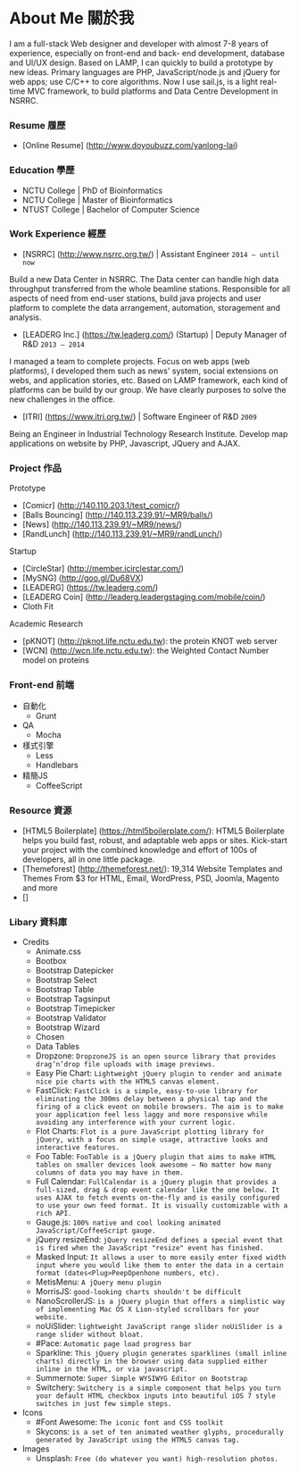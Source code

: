 # About Me 關於我
I am a full-stack Web designer and developer with almost 7-8 years of experience, especially on front-end and back- end development, database and UI/UX design. Based on LAMP, I can quickly to build a prototype by new ideas. Primary languages are PHP, JavaScript/node.js and jQuery for web apps; use C/C++ to core algorithms. Now I use sail.js, is a light real-time MVC framework, to build platforms and Data Centre Development in NSRRC.


### Resume 履歷  
 - [Online Resume] (http://www.doyoubuzz.com/yanlong-lai)

### Education 學歷
 - NCTU College | PhD of Bioinformatics  
 - NCTU College | Master of Bioinformatics  
 - NTUST College | Bachelor of Computer Science  

### Work Experience 經歷
 - [NSRRC] (http://www.nsrrc.org.tw/) | Assistant Engineer `2014 – until now`

 Build a new Data Center in NSRRC. The Data center can handle high data throughput transferred from the whole beamline stations. Responsible for all aspects of need from end-user stations, build java projects and user platform to complete the data arrangement, automation, storagement and analysis.  

- [LEADERG Inc.] (https://tw.leaderg.com/) (Startup) | Deputy Manager of R&D `2013 – 2014`  
 
 I managed a team to complete projects. Focus on web apps (web platforms), I developed them such as news' system, social extensions on webs, and application stories, etc. Based on LAMP framework, each kind of platforms can be build by our group. We have clearly purposes to solve the new challenges in the office.

- [ITRI] (https://www.itri.org.tw/) | Software Engineer of R&D `2009`    
 
 Being an Engineer in Industrial Technology Research Institute. Develop map applications on website by PHP, Javascript, JQuery and AJAX.


### Project 作品
Prototype  

 - [Comicr] (http://140.110.203.1/test_comicr/)  
 - [Balls Bouncing] (http://140.113.239.91/~MR9/balls/)  
 - [News] (http://140.113.239.91/~MR9/news/)  
 - [RandLunch] (http://140.113.239.91/~MR9/randLunch/)  

Startup  

 - [CircleStar] (http://member.icirclestar.com/)  
 - [MySNG] (http://goo.gl/Du68VX)  
 - [LEADERG] (https://tw.leaderg.com/)  
 - [LEADERG Coin] (http://leaderg.leadergstaging.com/mobile/coin/)  
 - Cloth Fit  

Academic Research  

 - [pKNOT] (http://pknot.life.nctu.edu.tw): the protein KNOT web server
 - [WCN] (http://wcn.life.nctu.edu.tw): the Weighted Contact Number model on proteins


### Front-end 前端
 - 自動化
    - Grunt
 - QA
    - Mocha
 - 樣式引擎
    - Less
    - Handlebars
 - 精簡JS
    - CoffeeScript

### Resource 資源

 - [HTML5 Boilerplate] (https://html5boilerplate.com/): HTML5 Boilerplate helps you build fast, robust, and adaptable web apps or sites. Kick-start your project with the combined knowledge and effort of 100s of developers, all in one little package.
 - [Themeforest] (http://themeforest.net/): 19,314 Website Templates and Themes From $3 for HTML, Email, WordPress, PSD, Joomla, Magento and more
 - []

### Libary 資料庫
 - Credits
    - Animate.css
    - Bootbox
    - Bootstrap Datepicker
    - Bootstrap Select
    - Bootstrap Table
    - Bootstrap Tagsinput
    - Bootstrap Timepicker
    - Bootstrap Validator
    - Bootstrap Wizard
    - Chosen
    - Data Tables
    - Dropzone: `DropzoneJS is an open source library that provides drag’n’drop file uploads with image previews.`
    - Easy Pie Chart: `Lightweight jQuery plugin to render and animate nice pie charts with the HTML5 canvas element.`
    - FastClick: `FastClick is a simple, easy-to-use library for eliminating the 300ms delay between a physical tap and the firing of a click event on mobile browsers. The aim is to make your application feel less laggy and more responsive while avoiding any interference with your current logic.`
    - Flot Charts: `Flot is a pure JavaScript plotting library for jQuery, with a focus on simple usage, attractive looks and interactive features.`
    - Foo Table: `FooTable is a jQuery plugin that aims to make HTML tables on smaller devices look awesome – No matter how many columns of data you may have in them.`
    - Full Calendar: `FullCalendar is a jQuery plugin that provides a full-sized, drag & drop event calendar like the one below. It uses AJAX to fetch events on-the-fly and is easily configured to use your own feed format. It is visually customizable with a rich API.`
    - Gauge.js: `100% native and cool looking animated JavaScript/CoffeeScript gauge.`
    - jQuery resizeEnd: `jQuery resizeEnd defines a special event that is fired when the JavaScript "resize" event has finished.`
    - Masked Input: `It allows a user to more easily enter fixed width input where you would like them to enter the data in a certain format (dates<Plug>PeepOpenhone numbers, etc).`
    - MetisMenu: `A jQuery menu plugin`
    - MorrisJS: `good-looking charts shouldn't be difficult`
    - NanoScrollerJS: `is a jQuery plugin that offers a simplistic way of implementing Mac OS X Lion-styled scrollbars for your website.`
    - noUiSlider: `lightweight JavaScript range slider noUiSlider is a range slider without bloat.`
    - #Pace: `Automatic page load progress bar`
    - Sparkline: `This jQuery plugin generates sparklines (small inline charts) directly in the browser using data supplied either inline in the HTML, or via javascript.`
    - Summernote: `Super Simple WYSIWYG Editor on Bootstrap`
    - Switchery: `Switchery is a simple component that helps you turn your default HTML checkbox inputs into beautiful iOS 7 style switches in just few simple steps.`
 - Icons
    - #Font Awesome: `The iconic font and CSS toolkit`
    - Skycons: `is a set of ten animated weather glyphs, procedurally generated by JavaScript using the HTML5 canvas tag.`
 - Images
    - Unsplash: `Free (do whatever you want) high-resolution photos.`
